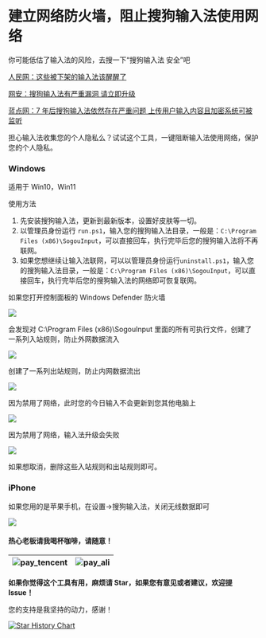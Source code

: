 # 建立网络防火墙，阻止搜狗输入法使用网络

你可能低估了输入法的风险，去搜一下“搜狗输入法 安全”吧

[人民网：这些被下架的输入法该醒醒了](http://opinion.people.com.cn/n1/2021/0616/c431649-32132196.html)

[网安：搜狗输入法有严重漏洞 请立即升级](https://www.wangan.com/p/11v78fa939048b1d)

[蓝点网：7 年后搜狗输入法依然存在严重问题 上传用户输入内容且加密系统可被监听](https://www.landiannews.com/archives/99829.html)

担心输入法收集您的个人隐私么？试试这个工具，一键阻断输入法使用网络，保护您的个人隐私。

### Windows

适用于 Win10，Win11

使用方法

1. 先安装搜狗输入法，更新到最新版本，设置好皮肤等一切。
2. 以管理员身份运行 `run.ps1`，输入您的搜狗输入法目录，一般是：`C:\Program Files (x86)\SogouInput`，可以直接回车，执行完毕后您的搜狗输入法将不再联网。
3. 如果您想继续让输入法联网，可以以管理员身份运行`uninstall.ps1`，输入您的搜狗输入法目录，一般是：`C:\Program Files (x86)\SogouInput`，可以直接回车，执行完毕后您的搜狗输入法的网络即可恢复联网。

如果您打开控制面板的 Windows Defender 防火墙

![](./.resource/control-panel.png)

会发现对 C:\Program Files (x86)\SogouInput 里面的所有可执行文件，创建了一系列入站规则，防止外网数据流入

![](./.resource/inbound.png)

创建了一系列出站规则，防止内网数据流出

![](./.resource/outbound.png)

因为禁用了网络，此时您的今日输入不会更新到您其他电脑上

![](./.resource/input-update-disabled.png)

因为禁用了网络，输入法升级会失败

![](./.resource/upgrade-disabled.png)

如果想取消，删除这些入站规则和出站规则即可。

### iPhone

如果您用的是苹果手机，在设置->搜狗输入法，关闭无线数据即可

![](./.resource/iOS.PNG)



#### 热心老板请我喝杯咖啡，请随意！

| ![pay_tencent](./.resource/pay_tencent.png) | ![pay_ali](./.resource/pay_ali.png) |
| ------------------------------------------- | ----------------------------------- |





**如果你觉得这个工具有用，麻烦请 Star，如果您有意见或者建议，欢迎提 Issue！**

您的支持是我坚持的动力，感谢！

[![Star History Chart](https://api.star-history.com/svg?repos=yongxin-ms/DisableSogouNetwork&type==Date)](https://star-history.com/#yongxin-ms/DisableSogouNetwork&Date)
